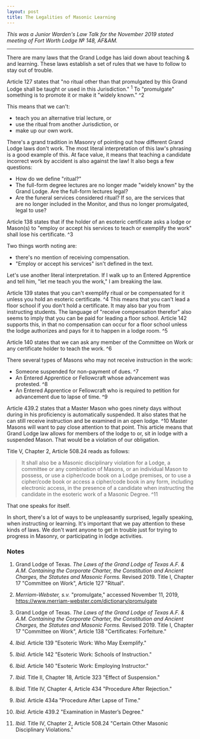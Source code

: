 ```yaml
---
layout: post
title: The Legalities of Masonic Learning
---
```


*This was a Junior Warden's Law Talk for the November 2019 stated meeting of Fort Worth Lodge № 148, AF&AM.*

* * *

There are many laws that the Grand Lodge has laid down about teaching & and learning. These laws establish a set of rules that we have to follow to stay out of trouble.

Article 127 states that "no ritual other than that promulgated by this Grand Lodge shall be taught or used in this Jurisdiction." <sup>1</sup> To "promulgate" something is to promote it or make it "widely known." ^2 

This means that we can't:
* teach you an alternative trial lecture, or 
* use the ritual from another Jurisdiction, or 
* make up our own work. 

There's a grand tradition in Masonry of pointing out how different Grand Lodge laws don't work. The most literal interpretation of this law's phrasing is a good example of this. At face value, it means that teaching a candidate incorrect work by accident is also against the law! It also begs a few questions:

* How do we define "ritual?"
* The full-form degree lectures are no longer made "widely known" by the Grand Lodge. Are the full-form lectures legal?
* Are the funeral services considered ritual? If so, are the services that are no longer included in the Monitor, and thus no longer promulgated, legal to use?

Article 138 states that if the holder of an esoteric certificate asks a lodge or Mason(s) to "employ or accept his services to teach or exemplify the work" shall lose his certificate. ^3 

Two things worth noting are:
* there's no mention of receiving compensation. 
* "Employ or accept his services" isn't defined in the text. 

Let's use another literal interpretation. If I walk up to an Entered Apprentice and tell him, "let me teach you the work," I am breaking the law.

Article 139 states that you can't exemplify ritual or be compensated for it unless you hold an esoteric certificate. ^4 This means that you can't lead a floor school if you don't hold a certificate. It may also bar you from instructing students. The language of "receive compensation therefor" also seems to imply that you can be paid for leading a floor school. Article 142 supports this, in that no compensation can occur for a floor school unless the lodge authorizes and pays for it to happen in a lodge room. ^5

Article 140 states that we can ask any member of the Committee on Work or any certificate holder to teach the work. ^6

There several types of Masons who may not receive instruction in the work:
* Someone suspended for non-payment of dues. ^7
* An Entered Apprentice or Fellowcraft whose advancement was protested. ^8
* An Entered Apprentice or Fellowcraft who is required to petition for advancement due to lapse of time. ^9

Article 439.2 states that a Master Mason who goes ninety days without during in his proficiency is automatically suspended. It also states that he can still receive instruction and be examined in an open lodge. ^10 Master Masons will want to pay close attention to that point. This article means that Grand Lodge law allows for members of the lodge to or, sit in lodge with a suspended Mason. That would be a violation of our obligation.

Title V, Chapter 2, Article 508.24 reads as follows:

> It shall also be a Masonic disciplinary violation for a Lodge, a committee or any combination of Masons, or an individual Mason to possess, or use a cipher/code book on a Lodge premises, or to use a cipher/code book or access a cipher/code book in any form, including electronic access, in the presence of a candidate when instructing the candidate in the esoteric work of a Masonic Degree. ^11

That one speaks for itself.

In short, there's a lot of ways to be unpleasantly surprised, legally speaking, when instructing or learning. It's important that we pay attention to these kinds of laws. We don't want anyone to get in trouble just for trying to progress in Masonry, or participating in lodge activities.

### Notes

1. Grand Lodge of Texas. *The Laws of the Grand Lodge of Texas A.F. & A.M. Containing the Corporate Charter, the Constitution and Ancient Charges, the Statutes and Masonic Forms.* Revised 2019. Title I, Chapter 17 "Committee on Work", Article 127 "Ritual".

2. *Merriam-Webster, s.v.* "promulgate," accessed November 11, 2019, https://www.merriam-webster.com/dictionary/promulgate

3. Grand Lodge of Texas. *The Laws of the Grand Lodge of Texas A.F. & A.M. Containing the Corporate Charter, the Constitution and Ancient Charges, the Statutes and Masonic Forms.* Revised 2019. Title I, Chapter 17 "Committee on Work", Article 138 "Certificates: Forfeiture."

4. *Ibid.* Article 139 "Esoteric Work: Who May Exemplify."

5. *Ibid.* Article 142 "Esoteric Work: Schools of Instruction."

6. *Ibid.* Article 140 "Esoteric Work: Employing Instructor."

7. *Ibid.* Title II, Chapter 18, Article 323 "Effect of Suspension."

8. *Ibid.* Title IV, Chapter 4, Article 434 "Procedure After Rejection."

9. *Ibid.* Article 434a "Procedure After Lapse of Time."

10. *Ibid.* Article 439.2 "Examination in Master’s Degree."

11. *Ibid.* Title IV, Chapter 2, Article 508.24 "Certain Other Masonic Disciplinary Violations."
